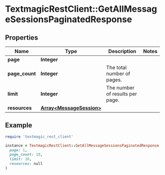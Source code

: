 # TextmagicRestClient::GetAllMessageSessionsPaginatedResponse

## Properties

| Name | Type | Description | Notes |
| ---- | ---- | ----------- | ----- |
| **page** | **Integer** |  |  |
| **page_count** | **Integer** | The total number of pages. |  |
| **limit** | **Integer** | The number of results per page. |  |
| **resources** | [**Array&lt;MessageSession&gt;**](MessageSession.md) |  |  |

## Example

```ruby
require 'textmagic_rest_client'

instance = TextmagicRestClient::GetAllMessageSessionsPaginatedResponse.new(
  page: 1,
  page_count: 10,
  limit: 10,
  resources: null
)
```

